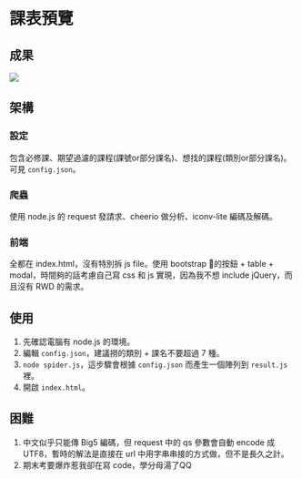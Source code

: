 # 課表預覽

## 成果
![]("demo.png")

## 架構
### 設定
包含必修課、期望過濾的課程(課號or部分課名)、想找的課程(類別or部分課名)。可見 `config.json`。
### 爬蟲
使用 node.js 的 request 發請求、cheerio 做分析、iconv-lite 編碼及解碼。
### 前端
全都在 index.html，沒有特別拆 js file。使用 bootstrap 的按鈕 + table + modal，時間夠的話考慮自己寫 css 和 js 實現，因為我不想 include jQuery，而且沒有 RWD 的需求。

## 使用
1. 先確認電腦有 node.js 的環境。
2. 編輯 `config.json`，建議撈的類別 + 課名不要超過 7 種。
2. `node spider.js`，這步驟會根據 `config.json` 而產生一個陣列到 `result.js` 裡。
3. 開啟 `index.html`。

## 困難
1. 中文似乎只能傳 Big5 編碼，但 request 中的 qs 參數會自動 encode 成 UTF8，暫時的解法是直接在 url 中用字串串接的方式做，但不是長久之計。
2. 期末考要爆炸惹我卻在寫 code，學分母湯了QQ